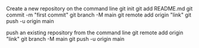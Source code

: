 Create a new repository on the command line
git init
git add README.md
git commit -m "first commit"
git branch -M main
git remote add origin "link"
git push -u origin main


push an existing repository from the command line
git remote add origin "link"
git branch -M main
git push -u origin main
